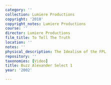 ```yaml
---
category: ''
collection: Lumiere Productions
copyright: '2010'
copyright_notes: Lumiere Productions
course: ''
director: Lumiere Productions
film_title: To Tell The Truth
location: ''
notes: ''
physical_description: The Idealism of the FPL
repository: ''
taxonomies: [Video]
title: Buzz Alexander Select 1
year: '2002'

---
```

